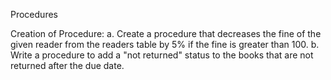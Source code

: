 Procedures 

Creation of Procedure:
a. Create a procedure that decreases the fine of the given reader from the readers table by 5% if the fine is greater than 100.
b. Write a procedure to add a "not returned" status to the books that are not returned after the due date.

